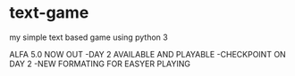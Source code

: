 # text-game
my simple text based game using python 3

ALFA 5.0 NOW OUT
-DAY 2 AVAILABLE AND PLAYABLE
-CHECKPOINT ON DAY 2
-NEW FORMATING FOR EASYER PLAYING
